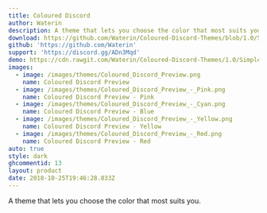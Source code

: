 ```yaml
---
title: Coloured Discord
author: Waterin
description: A theme that lets you choose the color that most suits you.
download: https://github.com/Waterin/Coloured-Discord-Themes/blob/1.0/Simple-Version/Coloured-Discord-Themes-RGB.theme.css
github: 'https://github.com/Waterin'
support: 'https://discord.gg/ADn3Mqd'
demo: https://cdn.rawgit.com/Waterin/Coloured-Discord-Themes/1.0/Simple-Version/Coloured-Discord-Themes-RGB.theme.css
images:
  - image: /images/themes/Coloured_Discord_Preview.png
    name: Coloured Discord Preview
  - image: /images/themes/Coloured_Discord_Preview_-_Pink.png
    name: Coloured Discord Preview - Pink
  - image: /images/themes/Coloured_Discord_Preview_-_Cyan.png
    name: Coloured Discord Preview - Blue
  - image: /images/themes/Coloured_Discord_Preview_-_Yellow.png
    name: Coloured Discord Preview - Yellow
  - image: /images/themes/Coloured_Discord_Preview_-_Red.png
    name: Coloured Discord Preview - Red
auto: true
style: dark
ghcommentid: 13
layout: product
date: 2018-10-25T19:46:28.033Z
---
```

A theme that lets you choose the color that most suits you.